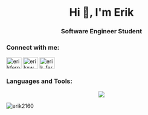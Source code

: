 <h1 align="center">Hi 👋, I'm Erik</h1>
<h3 align="center">Software Engineer Student</h3>


<h3 align="left">Connect with me:</h3>
<p align="left">
<a href="https://linkedin.com/in/erikfernandesilva" target="blank"><img align="center" src="https://raw.githubusercontent.com/rahuldkjain/github-profile-readme-generator/master/src/images/icons/Social/linked-in-alt.svg" alt="erikfernandesilva" height="30" width="40" /></a>
<a href="https://instagram.com/erikxww" target="blank"><img align="center" src="https://raw.githubusercontent.com/rahuldkjain/github-profile-readme-generator/master/src/images/icons/Social/instagram.svg" alt="erikxww" height="30" width="40" /></a>
<a href="https://www.hackerrank.com/erik_fernandes" target="blank"><img align="center" src="https://raw.githubusercontent.com/rahuldkjain/github-profile-readme-generator/master/src/images/icons/Social/hackerrank.svg" alt="erik_fernandes" height="30" width="40" /></a>
</p>

<h3 align="left">Languages and Tools:</h3>
	
  <div align="center" >
<a href="https://skillicons.dev"   >
  <img src="https://skillicons.dev/icons?i=java,js,cs,py,html,css,react,electron,jest,express,spring,nodejs,mongodb,mysql,postgres,docker,git,gitlab,idea,vscode,postman,figma,linux,arduino" />
</a>
  <br />
  </div>
  
<p><img align="center" src="https://github-readme-stats.vercel.app/api/top-langs?username=erik2160&show_icons=true&locale=en&layout=compact" alt="erik2160" /></p>
